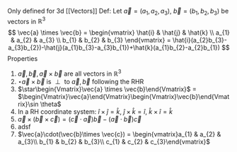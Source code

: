 Only defined for 3d [[Vectors]]
Def: Let $\vec{a} = (a_{1}, a_{2}, a_{3})$, $\vec{b} = (b_{1}, b_{2}, b_{3})$ be vectors in $\mathbb{R}^3$
$$
\vec{a} \times \vec{b} = \begin{vmatrix}
\hat{i} & \hat{j} & \hat{k} \\
a_{1} & a_{2} & a_{3} \\
b_{1} & b_{2} & b_{3}
\end{vmatrix} = \hat{i}(a_{2}b_{3}-a_{3}b_{2})-\hat{j}(a_{1}b_{3}-a_{3}b_{1})+\hat{k}(a_{1}b_{2}-a_{2}b_{1})
$$
Properties
1. $\vec{a}, \vec{b}, \vec{a} \times \vec{b}$ are all vectors in $\mathbb{R}^3$
2. $\star \vec{a} \times \vec{b} \text{ is } \perp \text{ to } \vec{a}, \vec{b}$ following the RHR
3. $\star\begin{Vmatrix}\vec{a} \times \vec{b}\end{Vmatrix}$ = $\begin{Vmatrix}\vec{a}\end{Vmatrix}\begin{Vmatrix}\vec{b}\end{Vmatrix}\sin \theta$
4. In a RH coordinate system:
		$\hat{i} \times \hat{j} = \hat{k}$, $\hat{j} \times \hat{k} = \hat{i}$, $\hat{k} \times \hat{i} = \hat{k}$
5. $\vec{a}\times (\vec{b}\times \vec{c})=(\vec{c}\cdot \vec{a})\vec{b}-(\vec{a}\cdot \vec{b})\vec{c}$
6. adsf
10. $\vec{a}\cdot(\vec{b}\times \vec{c}) = \begin{vmatrix}a_{1} & a_{2} & a_{3}\\ b_{1} & b_{2} & b_{3}\\ c_{1} & c_{2} & c_{3}\end{vmatrix}$ 